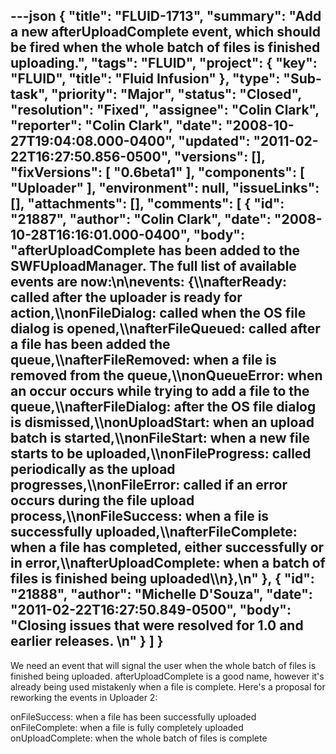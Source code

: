 ---json
{
  "title": "FLUID-1713",
  "summary": "Add a new afterUploadComplete event, which should be fired when the whole batch of files is finished uploading.",
  "tags": "FLUID",
  "project": {
    "key": "FLUID",
    "title": "Fluid Infusion"
  },
  "type": "Sub-task",
  "priority": "Major",
  "status": "Closed",
  "resolution": "Fixed",
  "assignee": "Colin Clark",
  "reporter": "Colin Clark",
  "date": "2008-10-27T19:04:08.000-0400",
  "updated": "2011-02-22T16:27:50.856-0500",
  "versions": [],
  "fixVersions": [
    "0.6beta1"
  ],
  "components": [
    "Uploader"
  ],
  "environment": null,
  "issueLinks": [],
  "attachments": [],
  "comments": [
    {
      "id": "21887",
      "author": "Colin Clark",
      "date": "2008-10-28T16:16:01.000-0400",
      "body": "afterUploadComplete has been added to the SWFUploadManager. The full list of available events are now:\n\nevents: {\\\nafterReady: called after the uploader is ready for action,\\\nonFileDialog: called when the OS file dialog is opened,\\\nafterFileQueued: called after a file has been added the queue,\\\nafterFileRemoved: when a file is removed from the queue,\\\nonQueueError: when an occur occurs while trying to add a file to the queue,\\\nafterFileDialog: after the OS file dialog is dismissed,\\\nonUploadStart: when an upload batch is started,\\\nonFileStart: when a new file starts to be uploaded,\\\nonFileProgress: called periodically as the upload progresses,\\\nonFileError: called if an error occurs during the file upload process,\\\nonFileSuccess: when a file is successfully uploaded,\\\nafterFileComplete: when a file has completed, either successfully or in error,\\\nafterUploadComplete: when a batch of files is finished being uploaded\\\n},\n"
    },
    {
      "id": "21888",
      "author": "Michelle D'Souza",
      "date": "2011-02-22T16:27:50.849-0500",
      "body": "Closing issues that were resolved for 1.0 and earlier releases.&#x20;\n"
    }
  ]
}
---
We need an event that will signal the user when the whole batch of files is finished being uploaded. afterUploadComplete is a good name, however it's already being used mistakenly when a file is complete. Here's a proposal for reworking the events in Uploader 2:

onFileSuccess: when a file has been successfully uploaded\
onFileComplete: when a file is fully completely uploaded\
onUploadComplete: when the whole batch of files is complete

        